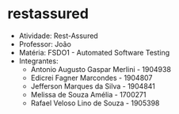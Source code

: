 # restassured
* Atividade: Rest-Assured
* Professor: João
* Matéria: FSDO1 - Automated Software Testing
* Integrantes:
	- Antonio Augusto Gaspar Merlini - 1904938
	- Edicrei Fagner Marcondes - 1904807
	- Jefferson Marques da Silva - 1904841
	- Melissa de Souza Amélia - 1700271
	- Rafael Veloso Lino de Souza - 1905398
